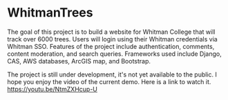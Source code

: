 # WhitmanTrees
The goal of this project is to build a website for Whitman College that will track over 6000 trees. Users will login using their Whitman credentials via Whitman SSO. Features of the project include authentication, comments, content moderation, and search queries. Frameworks used include Django, CAS, AWS databases, ArcGIS map, and Bootstrap.

The project is still under development, it's not yet available to the public. I hope you enjoy the video of the current demo. Here is a link to watch it.
https://youtu.be/NtmZXHcup-U
